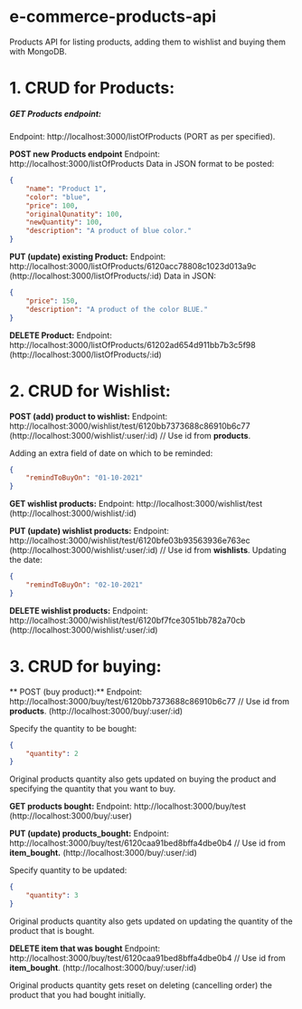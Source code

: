 # e-commerce-products-api
Products API for listing products, adding them to wishlist and buying them with MongoDB.

# 1. CRUD for Products:

##### GET Products endpoint: #####
Endpoint: http://localhost:3000/listOfProducts (PORT as per specified).

**POST new Products endpoint**
Endpoint: http://localhost:3000/listOfProducts 
Data in JSON format to be posted: 
```json 
{
    "name": "Product 1",
    "color": "blue",
    "price": 100,
    "originalQunatity": 100,
    "newQuantity": 100,
    "description": "A product of blue color."
}
```

**PUT (update) existing Product:**
Endpoint: http://localhost:3000/listOfProducts/6120acc78808c1023d013a9c
(http://localhost:3000/listOfProducts/:id)
Data in JSON:
```json
{
    "price": 150,
    "description": "A product of the color BLUE."
}
```

**DELETE Product:**
Endpoint: http://localhost:3000/listOfProducts/61202ad654d911bb7b3c5f98
(http://localhost:3000/listOfProducts/:id)

# 2. CRUD for Wishlist:

**POST (add) product to wishlist:**
Endpoint: http://localhost:3000/wishlist/test/6120bb7373688c86910b6c77 
(http://localhost:3000/wishlist/:user/:id) // Use id from **products**.

Adding an extra field of date on which to be reminded:
```json
{
    "remindToBuyOn": "01-10-2021"
}
```

**GET wishlist products:**
Endpoint: http://localhost:3000/wishlist/test
(http://localhost:3000/wishlist/:id)

**PUT (update) wishlist products:**
Endpoint: http://localhost:3000/wishlist/test/6120bfe03b93563936e763ec
(http://localhost:3000/wishlist/:user/:id) // Use id from **wishlists**. Updating the date:
```json 
{
    "remindToBuyOn": "02-10-2021"
}
```

**DELETE wishlist products:**
Endpoint: http://localhost:3000/wishlist/test/6120bf7fce3051bb782a70cb
(http://localhost:3000/wishlist/:user/:id)

# 3. CRUD for buying:

** POST (buy product):**
Endpoint: http://localhost:3000/buy/test/6120bb7373688c86910b6c77 // Use id from **products**.
(http://localhost:3000/buy/:user/:id)

Specify the quantity to be bought:
```json
{
    "quantity": 2
}
```
Original products quantity also gets updated on buying the product and specifying the quantity that you want to buy.

**GET products bought:**
Endpoint: http://localhost:3000/buy/test
(http://localhost:3000/buy/:user)

**PUT (update) products_bought:**
Endpoint: http://localhost:3000/buy/test/6120caa91bed8bffa4dbe0b4 // Use id from **item_bought.**
(http://localhost:3000/buy/:user/:id)

Specify quantity to be updated: 
```json 
{
    "quantity": 3
}
```
Original products quantity also gets updated on updating the quantity of the product that is bought.

**DELETE item that was bought**
Endpoint: http://localhost:3000/buy/test/6120caa91bed8bffa4dbe0b4 // Use id from **item_bought**.
(http://localhost:3000/buy/:user/:id)

Original products quantity gets reset on deleting (cancelling order) the product that you had bought initially.

